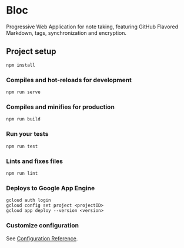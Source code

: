 # Bloc
Progressive Web Application for note taking, featuring GitHub Flavored Markdown, tags, synchronization and encryption.

## Project setup
```
npm install
```

### Compiles and hot-reloads for development
```
npm run serve
```

### Compiles and minifies for production
```
npm run build
```

### Run your tests
```
npm run test
```

### Lints and fixes files
```
npm run lint
```

### Deploys to Google App Engine
```
gcloud auth login
gcloud config set project <projectID>
gcloud app deploy --version <version>
```

### Customize configuration
See [Configuration Reference](https://cli.vuejs.org/config/).
